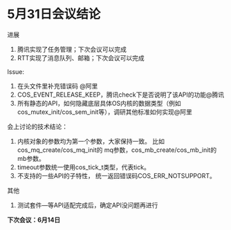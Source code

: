 # 5月31日会议结论

进展
1. 腾讯实现了任务管理；下次会议可以完成
2. RTT实现了消息队列、邮箱；下次会议可以完成


Issue:
1. 在头文件里补充错误码 @阿里
2. COS_EVENT_RELEASE_KEEP，腾讯check下是否说明了该API的功能@腾讯
3. 所有静态的API，如何隐藏底层具体OS内核的数据类型（例如cos_mutex_init/cos_sem_init等），调研其他标准如何实现@阿里


会上讨论的技术结论：
1. 内核对象的参数均为第一个参数，大家保持一致。 比如cos_mq_create/cos_mq_init的 mq参数，cos_mb_create/cos_mb_init的mb参数。
2. timeout参数统一使用cos_tick_t类型，代表tick。
3. 不支持的一些API的子特性， 统一返回错误码COS_ERR_NOTSUPPORT。


其他
1. 测试套件—等API适配完成后，确定API没问题再进行


 **下次会议：6月14日** 